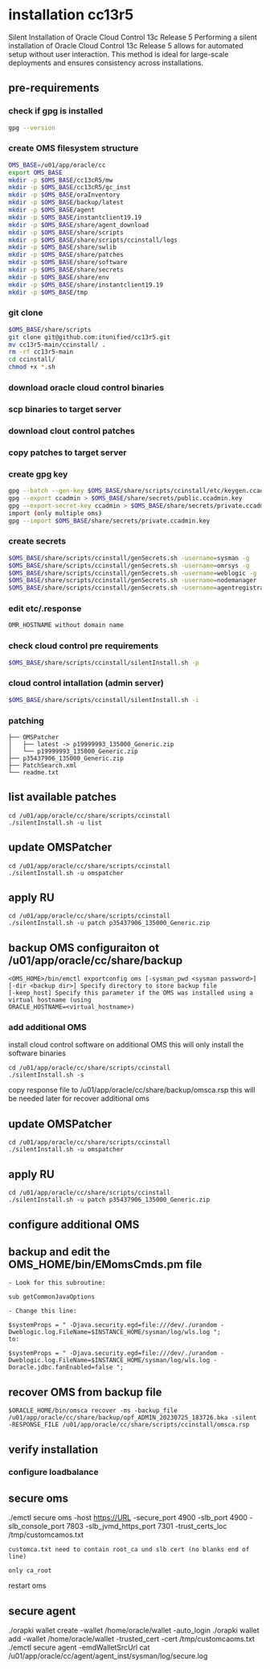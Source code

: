 # installation cc13r5
Silent Installation of Oracle Cloud Control 13c Release 5
Performing a silent installation of Oracle Cloud Control 13c Release 5 allows for automated setup without user interaction. This method is ideal for large-scale deployments and ensures consistency across installations.

## pre-requirements

### check if gpg is installed
```bash
gpg --version
```
### create OMS filesystem structure
```bash
OMS_BASE=/u01/app/oracle/cc
export OMS_BASE
mkdir -p $OMS_BASE/cc13cR5/mw
mkdir -p $OMS_BASE/cc13cR5/gc_inst
mkdir -p $OMS_BASE/oraInventory
mkdir -p $OMS_BASE/backup/latest
mkdir -p $OMS_BASE/agent
mkdir -p $OMS_BASE/instantclient19.19
mkdir -p $OMS_BASE/share/agent_download
mkdir -p $OMS_BASE/share/scripts
mkdir -p $OMS_BASE/share/scripts/ccinstall/logs
mkdir -p $OMS_BASE/share/swlib
mkdir -p $OMS_BASE/share/patches
mkdir -p $OMS_BASE/share/software
mkdir -p $OMS_BASE/share/secrets
mkdir -p $OMS_BASE/share/env
mkdir -p $OMS_BASE/share/instantclient19.19
mkdir -p $OMS_BASE/tmp
```
### git clone
```bash
$OMS_BASE/share/scripts
git clone git@github.com:itunified/cc13r5.git
mv cc13r5-main/ccinstall/ .
rm -rf cc13r5-main
cd ccinstall/
chmod +x *.sh
```
#### 
### download oracle cloud control binaries
### scp binaries to target server
### download clout control patches 
### copy patches to target server
### create gpg key
```bash
gpg --batch --gen-key $OMS_BASE/share/scripts/ccinstall/etc/keygen.ccadmin.batch
gpg --export ccadmin > $OMS_BASE/share/secrets/public.ccadmin.key
gpg --export-secret-key ccadmin > $OMS_BASE/share/secrets/private.ccadmin.key
import (only multiple oms)
gpg --import $OMS_BASE/share/secrets/private.ccadmin.key
```
### create secrets
```bash
$OMS_BASE/share/scripts/ccinstall/genSecrets.sh -username=sysman -g
$OMS_BASE/share/scripts/ccinstall/genSecrets.sh -username=omrsys -g
$OMS_BASE/share/scripts/ccinstall/genSecrets.sh -username=weblogic -g
$OMS_BASE/share/scripts/ccinstall/genSecrets.sh -username=nodemanager -g
$OMS_BASE/share/scripts/ccinstall/genSecrets.sh -username=agentregistration -g
```
### edit etc/.response
```markdown
OMR_HOSTNAME without domain name
```

### check cloud control pre requirements
```bash
$OMS_BASE/share/scripts/ccinstall/silentInstall.sh -p
```
### cloud control intallation (admin server)
```bash
$OMS_BASE/share/scripts/ccinstall/silentInstall.sh -i
```
### patching
```
├── OMSPatcher
│   ├── latest -> p19999993_135000_Generic.zip
│   └── p19999993_135000_Generic.zip
├── p35437906_135000_Generic.zip
├── PatchSearch.xml
└── readme.txt
```
## list available patches
```
cd /u01/app/oracle/cc/share/scripts/ccinstall
./silentInstall.sh -u list
```

## update OMSPatcher
```
cd /u01/app/oracle/cc/share/scripts/ccinstall
./silentInstall.sh -u omspatcher
```

## apply RU
```
cd /u01/app/oracle/cc/share/scripts/ccinstall
./silentInstall.sh -u patch p35437906_135000_Generic.zip
```

## backup OMS configuraiton ot /u01/app/oracle/cc/share/backup
```
<OMS_HOME>/bin/emctl exportconfig oms [-sysman_pwd <sysman password>]
[-dir <backup dir>] Specify directory to store backup file
[-keep_host] Specify this parameter if the OMS was installed using a virtual hostname (using
ORACLE_HOSTNAME=<virtual_hostname>)
```

### add additional OMS
install cloud control software on additional OMS 
this will only install the software binaries
```
cd /u01/app/oracle/cc/share/scripts/ccinstall
./silentInstall.sh -s
```

copy response file to /u01/app/oracle/cc/share/backup/omsca.rsp
this will be needed later for recover additional oms

## update OMSPatcher
```
cd /u01/app/oracle/cc/share/scripts/ccinstall
./silentInstall.sh -u omspatcher
```

## apply RU
```
cd /u01/app/oracle/cc/share/scripts/ccinstall
./silentInstall.sh -u patch p35437906_135000_Generic.zip
```

## configure additional OMS

## backup and edit the OMS_HOME/bin/EMomsCmds.pm file
```
- Look for this subroutine:

sub getCommonJavaOptions

- Change this line:

$systemProps = " -Djava.security.egd=file:///dev/./urandom -Dweblogic.log.FileName=$INSTANCE_HOME/sysman/log/wls.log ";
to:

$systemProps = " -Djava.security.egd=file:///dev/./urandom -Dweblogic.log.FileName=$INSTANCE_HOME/sysman/log/wls.log -Doracle.jdbc.fanEnabled=false ";
```

## recover OMS from backup file
```
$ORACLE_HOME/bin/omsca recover -ms -backup_file /u01/app/oracle/cc/share/backup/opf_ADMIN_20230725_183726.bka -silent -RESPONSE_FILE /u01/app/oracle/cc/share/scripts/ccinstall/omsca.rsp
```

## verify installation

### configure loadbalance
## secure oms

./emctl secure oms -host <https://URL> -secure_port 4900 -slb_port 4900 -slb_console_port 7803 -slb_jvmd_https_port 7301 -trust_certs_loc /tmp/customcamos.txt

```ìnfo
customca.txt need to contain root_ca und slb cert (no blanks end of line)

only ca_root
```

restart oms


## secure agent

./orapki wallet create -wallet /home/oracle/wallet -auto_login
./orapki wallet add -wallet /home/oracle/wallet -trusted_cert -cert /tmp/customcaoms.txt
./emctl secure agent -emdWalletSrcUrl <uploadURL>
cat /u01/app/oracle/cc/agent/agent_inst/sysman/log/secure.log




